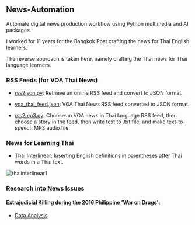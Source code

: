 ## News-Automation
Automate digital news production workflow using Python multimedia and AI packages.

I worked for 11 years for the Bangkok Post crafting the news for Thai English learners.

The reverse approach is taken here, namely crafting the Thai news for Thai language learners. 

### RSS Feeds (for VOA Thai News)

- [rss2json.py](https://github.com/jonfernq/News-Automation/blob/main/RSSFeed/rss2json.py): Retrieve an online RSS feed and convert to JSON format. 
- [voa_thai_feed.json](https://github.com/jonfernq/News-Automation/blob/main/RSSFeed/voa_thai_feed.json): VOA Thai News RSS feed converted to JSON format.  

- [rss2mp3.py](https://github.com/jonfernq/News-Automation/blob/main/RSSFeed/rss2mp3.py): Choose an VOA news in Thai language RSS feed, then choose a story in the feed, then write text to .txt file, and make text-to-speech MP3 audio file. 

### News for Learning Thai

- [Thai Interlinear](https://github.com/jonfernq/News-Automation/tree/main/ThaiInterlinear): Inserting English definitions in parentheses after Thai words in a Thai text.  

![thaiinterlinear1](https://user-images.githubusercontent.com/68504324/221129655-a031570b-b623-48ff-913d-90fc30bff9fa.jpg)
  
### Research into News Issues

#### Extrajudicial Killing during the 2016 Philippine 'War on Drugs': 

- [Data Analysis](https://github.com/jonfernq/Extrajudicial-Killing-Philippines)
